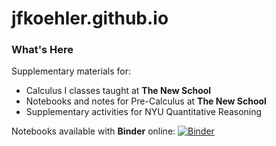 # jfkoehler.github.io

### What's Here

Supplementary materials for:

* Calculus I classes taught at **The New School**
* Notebooks and notes for Pre-Calculus at **The New School**
* Supplementary activities for NYU Quantitative Reasoning

Notebooks available with **Binder** online:
[![Binder](http://mybinder.org/badge.svg)](http://mybinder.org:/repo/jfkoehler/jfkoehler.github.io)



